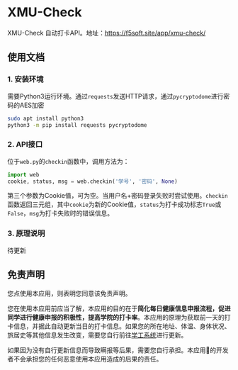 # XMU-Check

XMU-Check 自动打卡API。地址：https://f5soft.site/app/xmu-check/

## 使用文档

### 1. 安装环境

需要Python3运行环境。通过`requests`发送HTTP请求，通过`pycryptodome`进行密码的AES加密

```bash
sudo apt install python3
python3 -m pip install requests pycryptodome
```

### 2. API接口

位于`web.py`的`checkin`函数中，调用方法为：

```python
import web
cookie, status, msg = web.checkin('学号', '密码', None)
```

第三个参数为Cookie值，可为空。当用户名+密码登录失败时尝试使用。`checkin`函数返回三元组，其中`cookie`为新的Cookie值，`status`为打卡成功标志`True`或`False`，`msg`为打卡失败时的错误信息。

### 3. 原理说明

待更新

## 免责声明

您点使用本应用，则表明您同意该免责声明。

您在使用本应用前应当了解，本应用的目的在于**简化每日健康信息申报流程，促进同学进行健康申报的积极性，提高学院的打卡率**。本应用的原理为获取前一天的打卡信息，并据此自动更新当日的打卡信息。如果您的所在地址、体温、身体状况、旅居史等其他信息发生改变，需要您自行前往[学工系统](https://xmuxg.xmu.edu.cn/app/214)进行更新。

如果因为没有自行更新信息而导致瞒报等后果，需要您自行承担。本应用的开发者不会承担您的任何恶意使用本应用造成的后果的责任。